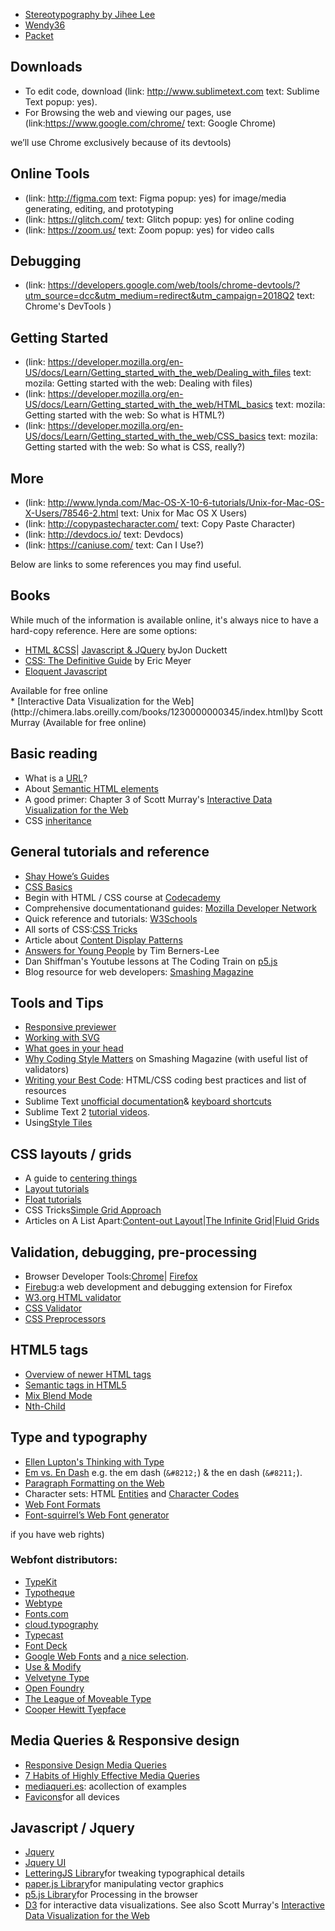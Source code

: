* [Stereotypography by Jihee Lee](https://eyeondesign.aiga.org/how-jihee-lee-breaks-down-the-cultural-boundaries-built-by-stereotypes/)
* [Wendy36](http://berlin.rietveldacademie.nl/wendy36/index.html)
* [Packet](http://packet-biweekly.com/index.html)

## Downloads
* To edit code, download (link: http://www.sublimetext.com text: Sublime Text popup: yes).
* For Browsing the web and viewing our pages, use (link:https://www.google.com/chrome/ text: Google Chrome)
<div class="caption">we’ll use Chrome exclusively because of its devtools)</div>

## Online Tools
* (link: http://figma.com text: Figma popup: yes) for image/media generating, editing, and prototyping 
* (link: https://glitch.com/ text: Glitch popup: yes) for online coding
* (link: https://zoom.us/ text: Zoom popup: yes) for video calls

## Debugging
* (link: https://developers.google.com/web/tools/chrome-devtools/?utm_source=dcc&utm_medium=redirect&utm_campaign=2018Q2 text: Chrome's DevTools )

## Getting Started
* (link: https://developer.mozilla.org/en-US/docs/Learn/Getting_started_with_the_web/Dealing_with_files text: mozila: Getting started with the web: Dealing with files)
* (link: https://developer.mozilla.org/en-US/docs/Learn/Getting_started_with_the_web/HTML_basics text: mozila: Getting started with the web: So what is HTML?)
* (link: https://developer.mozilla.org/en-US/docs/Learn/Getting_started_with_the_web/CSS_basics text: mozila: Getting started with the web: So what is CSS, really?)

## More
* (link: http://www.lynda.com/Mac-OS-X-10-6-tutorials/Unix-for-Mac-OS-X-Users/78546-2.html text: Unix for Mac OS X Users)
* (link: http://copypastecharacter.com/ text: Copy Paste Character)
* (link: http://devdocs.io/ text: Devdocs)
* (link: https://caniuse.com/ text: Can I Use?)


Below are links to some references you may find useful.

## Books

While much of the information is available online, it's always nice to have a hard-copy reference. Here are some options:

* [HTML &CSS](http://www.htmlandcssbook.com/)| [Javascript & JQuery](http://www.javascriptbook.com/) byJon Duckett
* [CSS: The Definitive Guide](http://shop.oreilly.com/product/9780596527334.do) by Eric Meyer
* [Eloquent Javascript](http://eloquentjavascript.net/)
<div class="caption">Available for free online</div>
* [Interactive Data Visualization for the Web](http://chimera.labs.oreilly.com/books/1230000000345/index.html)by Scott Murray (Available for free online)

## Basic reading
* What is a [URL](https://developer.mozilla.org/en-US/docs/Learn/Common_questions/What_is_a_URL)?
* About [Semantic HTML elements](https://www.w3schools.com/html/html5_semantic_elements.asp)
* A good primer: Chapter 3 of Scott Murray's [Interactive Data Visualization for the Web](http://chimera.labs.oreilly.com/books/1230000000345/ch03.html)
* CSS [inheritance](https://developer.mozilla.org/en-US/docs/Web/CSS/inheritance)

## General tutorials and reference
* [Shay Howe’s Guides](https://learn.shayhowe.com/)
* [CSS Basics](https://thecssworkshop.com/css-basics)
* Begin with HTML / CSS course at [Codecademy](https://www.codecademy.com/learn/web)
* Comprehensive documentationand guides: [Mozilla Developer Network](https://developer.mozilla.org/en-US/docs/Web)
* Quick reference and tutorials: [W3Schools](http://www.w3schools.com/html/)
* All sorts of CSS:[CSS Tricks](http://css-tricks.com/)
* Article about [Content Display Patterns](http://danielmall.com/articles/content-display-patterns/)
* [Answers for Young People](https://www.w3.org/People/Berners-Lee/Kids.html#invent) by Tim Berners-Lee
* Dan Shiffman's Youtube lessons at The Coding Train on [p5.js](https://www.youtube.com/user/shiffman/playlists?sort=dd&view=50&shelf_id=14)
* Blog resource for web developers: [Smashing Magazine](http://www.smashingmagazine.com/)

## Tools and Tips
* [Responsive previewer](https://design.google.com/articles/introducing-resizer/)
* [Working with SVG](https://github.com/blog/2112-delivering-octicons-with-svg)
* [What goes in your head](https://github.com/joshbuchea/HEAD)
* [Why Coding Style Matters](https://www.smashingmagazine.com/2012/10/why-coding-style-matters/) on Smashing Magazine (with useful list of validators)
* [Writing your Best Code](http://learn.shayhowe.com/html-css/writing-your-best-code/): HTML/CSS coding best practices and list of resources
* Sublime Text [unofficial documentation](http://docs.sublimetext.info/en/latest/index.html)& [keyboard shortcuts](http://docs.sublimetext.info/en/latest/reference/keyboard_shortcuts_osx.html)
* Sublime Text 2 [tutorial videos](https://www.youtube.com/user/GinhoFresh/videos?view=0&sort=p&flow=grid).
* Using[Style Tiles](http://styletil.es/)

## CSS layouts / grids
* A guide to [centering things](https://css-tricks.com/centering-css-complete-guide/)
* [Layout tutorials](http://learnlayout.com/)
* [Float tutorials](http://css.maxdesign.com.au/floatutorial/index.htm)
* CSS Tricks[Simple Grid Approach](http://css-tricks.com/dont-overthink-it-grids/)
* Articles on A List Apart:[Content-out Layout](http://alistapart.com/article/content-out-layout)|[The Infinite Grid](http://alistapart.com/article/the-infinite-grid)|[Fluid Grids](http://alistapart.com/article/fluidgrids)


## Validation, debugging, pre-processing
* Browser Developer Tools:[Chrome](https://developers.google.com/web/tools/chrome-devtools/iterate/inspect-styles/basics?hl=en)| [Firefox](https://developer.mozilla.org/en-US/docs/Tools/Page_Inspector)
* [Firebug](http://getfirebug.com/):a web development and debugging extension for Firefox
* [W3.org HTML validator](http://validator.w3.org/#validate_by_upload)
* [CSS Validator](http://jigsaw.w3.org/css-validator/)
* [CSS Preprocessors](https://www.sitepoint.com/6-current-options-css-preprocessors/)


## HTML5 tags
* [Overview of newer HTML tags](http://diveintohtml5.info/semantics.html)
* [Semantic tags in HTML5](http://www.w3schools.com/html/html5_semantic_elements.asp)
* [Mix Blend Mode](https://developer.mozilla.org/en-US/docs/Web/CSS/mix-blend-mode)
* [Nth-Child](http://nthmaster.com/)

## Type and typography
* [Ellen Lupton's Thinking with Type](http://thinkingwithtype.com/)
* [Em vs. En Dash](http://www.alistapart.com/articles/emen) e.g. the em dash (`&#8212;`) & the en dash (`&#8211;`).
* [Paragraph Formatting on the Web](http://v1.jontangerine.com/silo/typography/p/)
* Character sets: HTML [Entities](http://Symbols) and [Character Codes](http://www.w3schools.com/charsets/ref_html_utf8.asp)
* [Web Font Formats](http://www.smashingmagazine.com/2011/03/the-font-face-rule-revisited-and-useful-tricks/#web-font-formats)
* [Font-squirrel’s Web Font generator](http://www.fontsquirrel.com/tools/webfont-generator)
<div class="caption">if you have web rights)</div>

### Webfont distributors:
* [TypeKit](https://typekit.com/fonts)
* [Typotheque](https://www.typotheque.com/site/index.php)
* [Webtype](http://www.webtype.com/)
* [Fonts.com](http://www.fonts.com/)
* [cloud.typography](http://www.typography.com/cloud/welcome)
* [Typecast](http://typecast.com/)
* [Font Deck](http://fontdeck.com/)
* [Google Web Fonts](http://www.google.com/fonts) and [a nice selection](http://hellohappy.org/beautiful-web-type/).
* [Use & Modify](http://usemodify.com/)
* [Velvetyne Type](https://velvetyne.fr/)
* [Open Foundry](https://open-foundry.com/)
* [The League of Moveable Type](https://www.theleagueofmoveabletype.com/)
* [Cooper Hewitt Tyepface](http://www.cooperhewitt.org/open-source-at-cooper-hewitt/cooper-hewitt-the-typeface-by-chester-jenkins/)

## Media Queries & Responsive design
* [Responsive Design Media Queries](http://www.ugurus.com/responsive-design-media-queries)
* [7 Habits of Highly Effective Media Queries](http://bradfrostweb.com/blog/post/7-habits-of-highly-effective-media-queries/)
* [mediaqueri.es](http://mediaqueri.es/): acollection of examples
* [Favicons](http://realfavicongenerator.net/)for all devices


## Javascript / Jquery
* [Jquery](http://jquery.com)
* [Jquery UI](https://jqueryui.com/)
* [LetteringJS Library](http://letteringjs.com/)for tweaking typographical details
* [paper.js Library](http://paperjs.org/)for manipulating vector graphics
* [p5.js Library](https://p5js.org/)for Processing in the browser
* [D3](https://d3js.org/) for interactive data visualizations. See also Scott Murray's [Interactive Data Visualization for the Web](http://chimera.labs.oreilly.com/books/1230000000345/index.html)